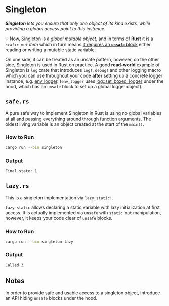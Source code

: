 # Singleton

_**Singleton** lets you ensure that only one object of its kind exists,
while providing a global access point to this instance._

💡 Now, Singleton is a _global mutable object_, and in terms of **Rust**
it is a _`static mut` item_ which in turn means
[it requires an **`unsafe`** block](https://doc.rust-lang.org/reference/items/static-items.html#mutable-statics)
either reading or writing a mutable static variable.

On one side, it can be treated as an unsafe pattern, however,
on the other side, Singleton is used in Rust on practice. A good **read-world**
example of Singleton is `log` crate that introduces `log!`, `debug!` and other
logging macro which you can use throughout your code **after** setting up a concrete
logger instance, e.g. [env_logger](https://crates.io/crates/env_logger).
(`env_logger` uses
[log::set_boxed_logger](https://docs.rs/log/latest/log/fn.set_boxed_logger.html)
under the hood, which has an `unsafe` block to set up a global logger object).

## `safe.rs`

A pure safe way to implement Singleton in Rust is using no global variables
at all and passing everything around through function arguments.
The oldest living variable is an object created at the start of the `main()`.

### How to Run

```bash
cargo run --bin singleton
```

### Output

```
Final state: 1
```

## `lazy.rs`

This is a singleton implementation via `lazy_static!`.

`lazy-static` allows declaring a static variable with lazy initialization
at first access. It is actually implemented via `unsafe` with `static mut`
manipulation, however, it keeps your code clear of `unsafe` blocks.

### How to Run

```bash
cargo run --bin singleton-lazy
```

### Output

```
Called 3
```

## Notes

In order to provide safe and usable access to a singleton object,
introduce an API hiding `unsafe` blocks under the hood.
